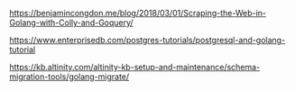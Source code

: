

<!-- colly -->
https://benjamincongdon.me/blog/2018/03/01/Scraping-the-Web-in-Golang-with-Colly-and-Goquery/

<!-- Posgresql -->
https://www.enterprisedb.com/postgres-tutorials/postgresql-and-golang-tutorial


<!--  -->
https://kb.altinity.com/altinity-kb-setup-and-maintenance/schema-migration-tools/golang-migrate/